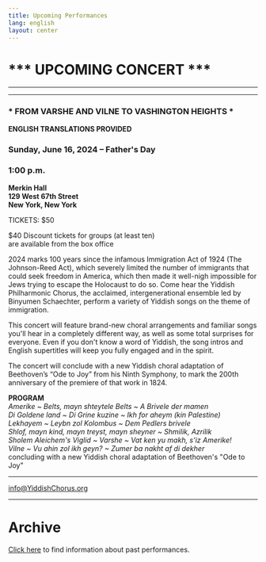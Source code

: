 ```yaml
---
title: Upcoming Performances
lang: english
layout: center
---
```


# *** UPCOMING CONCERT ***

_____

*********

### * FROM VARSHE AND VILNE TO VASHINGTON HEIGHTS *  

**ENGLISH TRANSLATIONS PROVIDED**  

### Sunday, June 16, 2024 – Father's Day
### 1:00 p.m.

**Merkin Hall  
129 West 67th Street  
New York, New York**

TICKETS: $50  

$40 Discount tickets for groups (at least ten)  
are available from the box office

2024 marks 100 years since the infamous Immigration Act of 1924 (The Johnson-Reed Act), which severely limited the number of immigrants that could seek freedom in America, which then made it well-nigh impossible for Jews trying to escape the Holocaust to do so. Come hear the Yiddish Philharmonic Chorus, the acclaimed, intergenerational ensemble led by Binyumen Schaechter, perform a variety of Yiddish songs on the theme of immigration.

This concert will feature brand-new choral arrangements and familiar songs you'll hear in a completely different way, as well as some total surprises for everyone. Even if you don't know a word of Yiddish, the song intros and English supertitles will keep you fully engaged and in the spirit. 

The concert will conclude with a new Yiddish choral adaptation of Beethoven’s “Ode to Joy” from his Ninth Symphony, to mark the 200th anniversary of the premiere of that work in 1824.    

**PROGRAM**  
*Amerike ~ Belts, mayn shteytele Belts ~ A Brivele der mamen*  
*Di Goldene land ~ Di Grine kuzine ~ Ikh for aheym (kin Palestine)*  
*Lekhayem ~ Leybn zol Kolombus ~ Dem Pedlers brivele*  
*Shlof, mayn kind, mayn treyst, mayn sheyner ~ Shmilik, Azrilik*  
*Sholem Aleichem's Viglid ~ Varshe ~ Vat ken yu makh, s'iz Amerike!*  
*Vilne ~ Vu ahin zol ikh geyn? ~ Zumer ba nakht af di dekher*  
concluding with a new Yiddish choral adaptation of Beethoven's "Ode to Joy"  

*********

[info@YiddishChorus.org](mailto:info@yiddishchorus.org)  

_____

# Archive

[Click here](concerts_archive.html) to find information about past performances.
